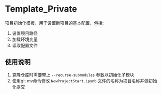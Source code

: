 # Template_Private

项目初始化模板，用于设置新项目的基本配置，包括:
1. 设置项目路径
2. 加载环境变量
3. 读取配置文件

## 使用说明

1. 克隆仓库时需要带上 `--recurse-submodules` 参数以初始化子模块
2. 使用git mv命令修改 `NewProjectStart.ipynb` 文件的名称为项目名称并做初始化提交
